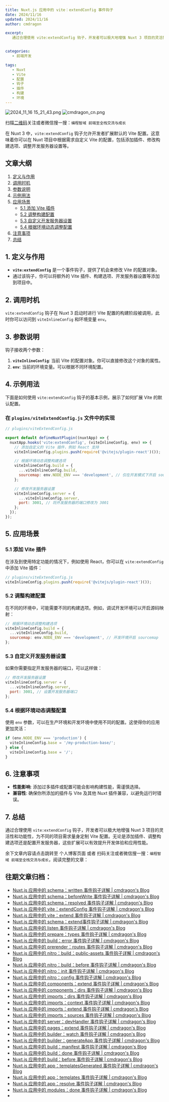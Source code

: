 ```yaml
---
title: Nuxt.js 应用中的 vite：extendConfig 事件钩子
date: 2024/11/16
updated: 2024/11/16
author: cmdragon

excerpt:
   通过合理使用 vite:extendConfig 钩子，开发者可以极大地增强 Nuxt 3 项目的灵活性和功能性，为不同的项目需求量身定制 Vite 配置。无论是添加插件、调整构建选项还是配置开发服务器，这些扩展可以有效提升开发体验和应用性能。


categories:
   - 前端开发

tags:
   - Nuxt
   - Vite
   - 配置
   - 钩子
   - 插件
   - 构建
   - 环境
---
```


<img src="https://static.cmdragon.cn/blog/images/2024_11_16 15_21_43.png@blog" title="2024_11_16 15_21_43.png" alt="2024_11_16 15_21_43.png"/>

<img src="https://static.cmdragon.cn/blog/images/cmdragon_cn.png" title="cmdragon_cn.png" alt="cmdragon_cn.png"/>


扫描[二维码](https://static.cmdragon.cn/blog/images/cmdragon_cn.png)关注或者微信搜一搜：`编程智域 前端至全栈交流与成长`



在 Nuxt 3 中，`vite:extendConfig` 钩子允许开发者扩展默认的 Vite 配置。这意味着你可以在 Nuxt 项目中根据需求自定义 Vite 的配置，包括添加插件、修改构建选项、调整开发服务器设置等。

## 文章大纲

1. [定义与作用](#1-定义与作用)
2. [调用时机](#2-调用时机)
3. [参数说明](#3-参数说明)
4. [示例用法](#4-示例用法)
5. [应用场景](#5-应用场景)
    - [5.1 添加 Vite 插件](#51-添加-vite-插件)
    - [5.2 调整构建配置](#52-调整构建配置)
    - [5.3 自定义开发服务器设置](#53-自定义开发服务器设置)
    - [5.4 根据环境动态调整配置](#54-根据环境动态调整配置)
6. [注意事项](#6-注意事项)
7. [总结](#7-总结)

## 1. 定义与作用

- **`vite:extendConfig`** 是一个事件钩子，提供了机会来修改 Vite 的配置对象。
- 通过该钩子，你可以将额外的 Vite 插件、构建选项、开发服务器设置等添加到项目中。

## 2. 调用时机

`vite:extendConfig` 钩子在 Nuxt 3 启动时进行 Vite 配置的构建阶段被调用，此时你可以访问到 `viteInlineConfig` 和环境变量 `env`。

## 3. 参数说明

钩子接收两个参数：

1. **`viteInlineConfig`**: 当前 Vite 的配置对象。你可以直接修改这个对象的属性。
2. **`env`**: 当前的环境变量。可以根据不同环境配置。

## 4. 示例用法

下面是如何使用 `vite:extendConfig` 钩子的基本示例，展示了如何扩展 Vite 的默认配置。

### 在 `plugins/viteExtendConfig.js` 文件中的实现

```javascript
// plugins/viteExtendConfig.js

export default defineNuxtPlugin((nuxtApp) => {
  nuxtApp.hooks('vite:extendConfig', (viteInlineConfig, env) => {
    // 添加自定义的 Vite 插件，例如 React 支持
    viteInlineConfig.plugins.push(require('@vitejs/plugin-react')());

    // 根据环境动态调整构建选项
    viteInlineConfig.build = {
      ...viteInlineConfig.build,
      sourcemap: env.NODE_ENV === 'development', // 仅在开发模式下开启 sourcemap
    };

    // 修改开发服务器设置
    viteInlineConfig.server = {
      ...viteInlineConfig.server,
      port: 3001, // 将开发服务器的端口修改为 3001
    };
  });
});
```

## 5. 应用场景

### 5.1 添加 Vite 插件

在涉及到使用特定功能的情况下，例如使用 React，你可以在 `vite:extendConfig` 中添加 Vite 插件：

```javascript
// plugins/viteExtendConfig.js
viteInlineConfig.plugins.push(require('@vitejs/plugin-react')());
```

### 5.2 调整构建配置

在不同的环境中，可能需要不同的构建选项。例如，调试开发环境可以开启源码映射：

```javascript
// 根据环境动态调整构建选项
viteInlineConfig.build = {
  ...viteInlineConfig.build,
  sourcemap: env.NODE_ENV === 'development', // 开发环境开启 sourcemap
};
```

### 5.3 自定义开发服务器设置

如果你需要指定开发服务器的端口，可以这样做：

```javascript
// 修改开发服务器设置
viteInlineConfig.server = {
  ...viteInlineConfig.server,
  port: 3001, // 设置开发服务器端口
};
```

### 5.4 根据环境动态调整配置

使用 `env` 参数，可以在生产环境和开发环境中使用不同的配置。这使得你的应用更加灵活：

```javascript
if (env.NODE_ENV === 'production') {
  viteInlineConfig.base = '/my-production-base/';
} else {
  viteInlineConfig.base = '/';
}
```

## 6. 注意事项

- **性能影响**: 添加过多插件或配置可能会影响构建性能，需谨慎选择。
- **兼容性**: 确保你所添加的插件与 Vite 及其他 Nuxt 插件兼容，以避免运行时错误。

## 7. 总结

通过合理使用 `vite:extendConfig` 钩子，开发者可以极大地增强 Nuxt 3 项目的灵活性和功能性，为不同的项目需求量身定制 Vite 配置。无论是添加插件、调整构建选项还是配置开发服务器，这些扩展可以有效提升开发体验和应用性能。

余下文章内容请点击跳转至 个人博客页面 或者 扫码关注或者微信搜一搜：`编程智域 前端至全栈交流与成长`，阅读完整的文章：

## 往期文章归档：

- [Nuxt.js 应用中的 schema：written 事件钩子详解 | cmdragon's Blog](https://blog.cmdragon.cn/posts/11121d82a55c/)
- [Nuxt.js 应用中的 schema：beforeWrite 事件钩子详解 | cmdragon's Blog](https://blog.cmdragon.cn/posts/14f648e6cb9f/)
- [Nuxt.js 应用中的 schema：resolved 事件钩子详解 | cmdragon's Blog](https://blog.cmdragon.cn/posts/c343331f3f06/)
- [Nuxt.js 应用中的 vite：extendConfig 事件钩子详解 | cmdragon's Blog](https://blog.cmdragon.cn/posts/5ea147f7e6ee/)
- [Nuxt.js 应用中的 vite：extend 事件钩子详解 | cmdragon's Blog](https://blog.cmdragon.cn/posts/76f8905ddea2/)
- [Nuxt.js 应用中的 schema：extend事件钩子详解 | cmdragon's Blog](https://blog.cmdragon.cn/posts/271e7f413d3a/)
- [Nuxt.js 应用中的 listen 事件钩子详解 | cmdragon's Blog](https://blog.cmdragon.cn/posts/bfdfe1fbb4cc/)
- [Nuxt.js 应用中的 prepare：types 事件钩子详解 | cmdragon's Blog](https://blog.cmdragon.cn/posts/a893a1ffa34a/)
- [Nuxt.js 应用中的 build：error 事件钩子详解 | cmdragon's Blog](https://blog.cmdragon.cn/posts/6ea046edf756/)
- [Nuxt.js 应用中的 prerender：routes 事件钩子详解 | cmdragon's Blog](https://blog.cmdragon.cn/posts/925363b7ba91/)
- [Nuxt.js 应用中的 nitro：build：public-assets 事件钩子详解 | cmdragon's Blog](https://blog.cmdragon.cn/posts/e3ab63fec9ce/)
- [Nuxt.js 应用中的 nitro：build：before 事件钩子详解 | cmdragon's Blog](https://blog.cmdragon.cn/posts/1c70713c402c/)
- [Nuxt.js 应用中的 nitro：init 事件钩子详解 | cmdragon's Blog](https://blog.cmdragon.cn/posts/8122bb43e5c6/)
- [Nuxt.js 应用中的 nitro：config 事件钩子详解 | cmdragon's Blog](https://blog.cmdragon.cn/posts/61ef115005d4/)
- [Nuxt.js 应用中的 components：extend 事件钩子详解 | cmdragon's Blog](https://blog.cmdragon.cn/posts/f1df4f41c9a9/)
- [Nuxt.js 应用中的 components：dirs 事件钩子详解 | cmdragon's Blog](https://blog.cmdragon.cn/posts/0f896139298c/)
- [Nuxt.js 应用中的 imports：dirs 事件钩子详解 | cmdragon's Blog](https://blog.cmdragon.cn/posts/ddb970c3c508/)
- [Nuxt.js 应用中的 imports：context 事件钩子详解 | cmdragon's Blog](https://blog.cmdragon.cn/posts/95d21c3b16f6/)
- [Nuxt.js 应用中的 imports：extend 事件钩子详解 | cmdragon's Blog](https://blog.cmdragon.cn/posts/002d9daf4c46/)
- [Nuxt.js 应用中的 imports：sources 事件钩子详解 | cmdragon's Blog](https://blog.cmdragon.cn/posts/f4858dcadca1/)
- [Nuxt.js 应用中的 server：devHandler 事件钩子详解 | cmdragon's Blog](https://blog.cmdragon.cn/posts/801ed4ce0612/)
- [Nuxt.js 应用中的 pages：extend 事件钩子详解 | cmdragon's Blog](https://blog.cmdragon.cn/posts/83af28e7c789/)
- [Nuxt.js 应用中的 builder：watch 事件钩子详解 | cmdragon's Blog](https://blog.cmdragon.cn/posts/fa5b7db36d2d/)
- [Nuxt.js 应用中的 builder：generateApp 事件钩子详解 | cmdragon's Blog](https://blog.cmdragon.cn/posts/adc96aee3b3c/)
- [Nuxt.js 应用中的 build：manifest 事件钩子详解 | cmdragon's Blog](https://blog.cmdragon.cn/posts/523de9001247/)
- [Nuxt.js 应用中的 build：done 事件钩子详解 | cmdragon's Blog](https://blog.cmdragon.cn/posts/41dece9c782c/)
- [Nuxt.js 应用中的 build：before 事件钩子详解 | cmdragon's Blog](https://blog.cmdragon.cn/posts/eb2bd3bbfab8/)
- [Nuxt.js 应用中的 app：templatesGenerated 事件钩子详解 | cmdragon's Blog](https://blog.cmdragon.cn/posts/b76b5d553a8b/)
- [Nuxt.js 应用中的 app：templates 事件钩子详解 | cmdragon's Blog](https://blog.cmdragon.cn/posts/ace6c53275c4/)
- [Nuxt.js 应用中的 app：resolve 事件钩子详解 | cmdragon's Blog](https://blog.cmdragon.cn/posts/9ea12f07cc2a/)
- [Nuxt.js 应用中的 modules：done 事件钩子详解 | cmdragon's Blog](https://blog.cmdragon.cn/posts/397fbad66fab/)
-


